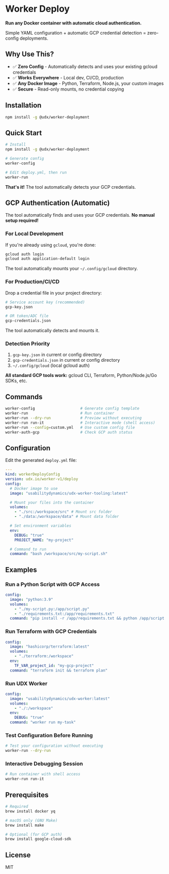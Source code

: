 # Worker Deploy

**Run any Docker container with automatic cloud authentication.**

Simple YAML configuration + automatic GCP credential detection = zero-config deployments.

## Why Use This?

- ✅ **Zero Config** - Automatically detects and uses your existing gcloud credentials
- ✅ **Works Everywhere** - Local dev, CI/CD, production
- ✅ **Any Docker Image** - Python, Terraform, Node.js, your custom images
- ✅ **Secure** - Read-only mounts, no credential copying

## Installation

```bash
npm install -g @udx/worker-deployment
```

## Quick Start

```bash
# Install
npm install -g @udx/worker-deployment

# Generate config
worker-config

# Edit deploy.yml, then run
worker-run
```

**That's it!** The tool automatically detects your GCP credentials.

## GCP Authentication (Automatic)

The tool automatically finds and uses your GCP credentials. **No manual setup required!**

### For Local Development

If you're already using `gcloud`, you're done:

```bash
gcloud auth login
gcloud auth application-default login
```

The tool automatically mounts your `~/.config/gcloud` directory.

### For Production/CI/CD

Drop a credential file in your project directory:

```bash
# Service account key (recommended)
gcp-key.json

# OR token/ADC file
gcp-credentials.json
```

The tool automatically detects and mounts it.

### Detection Priority

1. `gcp-key.json` in current or config directory
2. `gcp-credentials.json` in current or config directory  
3. `~/.config/gcloud` (local gcloud auth)

**All standard GCP tools work:** gcloud CLI, Terraform, Python/Node.js/Go SDKs, etc.

## Commands

```bash
worker-config                    # Generate config template
worker-run                       # Run container
worker-run --dry-run             # Preview without executing
worker-run run-it                # Interactive mode (shell access)
worker-run --config=custom.yml   # Use custom config file
worker-auth-gcp                  # Check GCP auth status
```

## Configuration

Edit the generated `deploy.yml` file:

```yaml
---
kind: workerDeployConfig
version: udx.io/worker-v1/deploy
config:
  # Docker image to use
  image: "usabilitydynamics/udx-worker-tooling:latest"

  # Mount your files into the container
  volumes:
    - "./src:/workspace/src" # Mount src folder
    - "./data:/workspace/data" # Mount data folder

  # Set environment variables
  env:
    DEBUG: "true"
    PROJECT_NAME: "my-project"

  # Command to run
  command: "bash /workspace/src/my-script.sh"
```

## Examples

### Run a Python Script with GCP Access

```yaml
config:
  image: "python:3.9"
  volumes:
    - "./my-script.py:/app/script.py"
    - "./requirements.txt:/app/requirements.txt"
  command: "pip install -r /app/requirements.txt && python /app/script.py"
```

### Run Terraform with GCP Credentials

```yaml
config:
  image: "hashicorp/terraform:latest"
  volumes:
    - "./terraform:/workspace"
  env:
    TF_VAR_project_id: "my-gcp-project"
  command: "terraform init && terraform plan"
```

### Run UDX Worker

```yaml
config:
  image: "usabilitydynamics/udx-worker:latest"
  volumes:
    - "./:/workspace"
  env:
    DEBUG: "true"
  command: "worker run my-task"
```

### Test Configuration Before Running

```bash
# Test your configuration without executing
worker-run --dry-run
```

### Interactive Debugging Session

```bash
# Run container with shell access
worker-run run-it
```

## Prerequisites

```bash
# Required
brew install docker yq

# macOS only (GNU Make)
brew install make

# Optional (for GCP auth)
brew install google-cloud-sdk
```

## License

MIT
